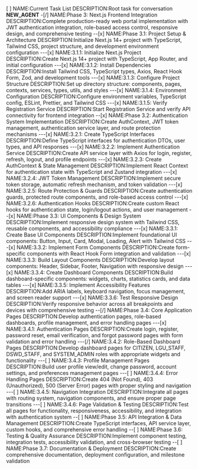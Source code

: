 [ ] NAME:Current Task List DESCRIPTION:Root task for conversation __NEW_AGENT__
-[/] NAME:Phase 3: Next.js Frontend Integration DESCRIPTION:Complete production-ready web portal implementation with JWT authentication integration, role-based access control, responsive design, and comprehensive testing
--[x] NAME:Phase 3.1: Project Setup & Architecture DESCRIPTION:Initialize Next.js 14+ project with TypeScript, Tailwind CSS, project structure, and development environment configuration
---[x] NAME:3.1.1: Initialize Next.js Project DESCRIPTION:Create Next.js 14+ project with TypeScript, App Router, and initial configuration
---[x] NAME:3.1.2: Install Dependencies DESCRIPTION:Install Tailwind CSS, TypeScript types, Axios, React Hook Form, Zod, and development tools
---[x] NAME:3.1.3: Configure Project Structure DESCRIPTION:Set up directory structure: components, pages, contexts, services, types, utils, and styles
---[x] NAME:3.1.4: Environment Configuration DESCRIPTION:Configure environment variables, TypeScript config, ESLint, Prettier, and Tailwind CSS
---[x] NAME:3.1.5: Verify Registration Service DESCRIPTION:Start Registration Service and verify API connectivity for frontend integration
--[x] NAME:Phase 3.2: Authentication System Implementation DESCRIPTION:Create AuthContext, JWT token management, authentication service layer, and route protection mechanisms
---[x] NAME:3.2.1: Create TypeScript Interfaces DESCRIPTION:Define TypeScript interfaces for authentication DTOs, user types, and API responses
---[x] NAME:3.2.2: Implement Authentication Service DESCRIPTION:Create API service layer with Axios for login, register, refresh, logout, and profile endpoints
---[x] NAME:3.2.3: Create AuthContext & State Management DESCRIPTION:Implement React Context for authentication state with TypeScript and Zustand integration
---[x] NAME:3.2.4: JWT Token Management DESCRIPTION:Implement secure token storage, automatic refresh mechanism, and token validation
---[x] NAME:3.2.5: Route Protection & Guards DESCRIPTION:Create authentication guards, protected route components, and role-based access control
---[x] NAME:3.2.6: Authentication Hooks DESCRIPTION:Create custom React hooks for authentication state, login/logout actions, and user management
--[x] NAME:Phase 3.3: UI Components & Design System DESCRIPTION:Implement responsive design system with Tailwind CSS, reusable components, and accessibility compliance
---[x] NAME:3.3.1: Create Base UI Components DESCRIPTION:Implement foundational UI components: Button, Input, Card, Modal, Loading, Alert with Tailwind CSS
---[x] NAME:3.3.2: Implement Form Components DESCRIPTION:Create form-specific components with React Hook Form integration and validation
---[x] NAME:3.3.3: Build Layout Components DESCRIPTION:Develop layout components: Header, Sidebar, Footer, Navigation with responsive design
---[x] NAME:3.3.4: Create Dashboard Components DESCRIPTION:Build dashboard-specific components: widgets, charts, statistics cards, and data tables
---[x] NAME:3.3.5: Implement Accessibility Features DESCRIPTION:Add ARIA labels, keyboard navigation, focus management, and screen reader support
---[x] NAME:3.3.6: Test Responsive Design DESCRIPTION:Verify responsive behavior across all breakpoints and devices with comprehensive testing
--[/] NAME:Phase 3.4: Core Application Pages DESCRIPTION:Develop authentication pages, role-based dashboards, profile management, and error handling pages
---[x] NAME:3.4.1: Authentication Pages DESCRIPTION:Create login, register, password reset, email verification, and forgot password pages with form validation and error handling
---[/] NAME:3.4.2: Role-Based Dashboard Pages DESCRIPTION:Develop dashboard pages for CITIZEN, LGU_STAFF, DSWD_STAFF, and SYSTEM_ADMIN roles with appropriate widgets and functionality
---[ ] NAME:3.4.3: Profile Management Pages DESCRIPTION:Build user profile view/edit, change password, account settings, and preferences management pages
---[ ] NAME:3.4.4: Error Handling Pages DESCRIPTION:Create 404 (Not Found), 403 (Unauthorized), 500 (Server Error) pages with proper styling and navigation
---[ ] NAME:3.4.5: Navigation Integration DESCRIPTION:Integrate all pages with routing system, navigation components, and ensure proper page transitions
---[ ] NAME:3.4.6: Page Validation & Testing DESCRIPTION:Test all pages for functionality, responsiveness, accessibility, and integration with authentication system
--[ ] NAME:Phase 3.5: API Integration & Data Management DESCRIPTION:Create TypeScript interfaces, API service layer, custom hooks, and comprehensive error handling
--[ ] NAME:Phase 3.6: Testing & Quality Assurance DESCRIPTION:Implement component testing, integration tests, accessibility validation, and cross-browser testing
--[ ] NAME:Phase 3.7: Documentation & Deployment DESCRIPTION:Create comprehensive documentation, deployment configuration, and milestone validation